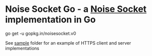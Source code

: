 # Noise Socket Go - a [Noise Socket](https://github.com/go-noisesocket/noise_socket_spec/blob/master/noise_socket.md) implementation in Go

go get -u gopkg.in/noisesocket.v0

See [sample](sample) folder for an example of HTTPS client and server implementations
